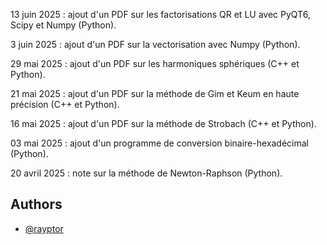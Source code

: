 
13 juin 2025 : ajout d'un PDF sur les factorisations QR et LU avec PyQT6, Scipy et Numpy (Python).

3 juin 2025 : ajout d'un PDF sur la vectorisation avec Numpy (Python).

29 mai 2025 : ajout d'un PDF sur les harmoniques sphériques (C++ et Python).

21 mai 2025 : ajout d'un PDF sur la méthode de Gim et Keum en haute précision (C++ et Python).

16 mai 2025 : ajout d'un PDF sur la méthode de Strobach (C++ et Python).

03 mai 2025 : ajout d'un programme de conversion binaire-hexadécimal (Python).

20 avril 2025 : note sur la méthode de Newton-Raphson (Python).

## Authors

- [@rayptor](https://www.github.com/rayptor)


